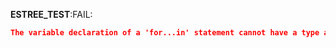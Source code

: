 __ESTREE_TEST__:FAIL:
```json
The variable declaration of a 'for...in' statement cannot have a type annotation.
```
